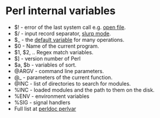 # Perl internal variables

* $! - error of the last system call e.g. [open file](https://perlmaven.com/beginner-perl-maven-no-such-file).
* $/ - input record separator, [slurp mode](https://perlmaven.com/slurp).
* $_ - the [default variable](https://perlmaven.com/the-default-variable-of-perl) for many operations.
* $0 - Name of the current program.
* $1, $2, .. Regex match variables.
* $] - version number of Perl
* $a, $b - variables of sort.
* @ARGV - command line parameters.
* @_ - parameters of the current function.
* @INC - list of directories to search for modules.
* %INC - loaded modules and the path to them on the disk.
* %ENV - environment variables
* %SIG - signal handlers
* Full list at [perldoc perlvar](https://metacpan.org/pod/distribution/test-perl/pod/perlvar.pod)


